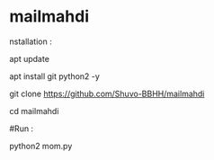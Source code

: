 # mailmahdi
nstallation :

apt update

apt install git python2 -y

git clone https://github.com/Shuvo-BBHH/mailmahdi


cd mailmahdi

#Run : 

python2 mom.py
